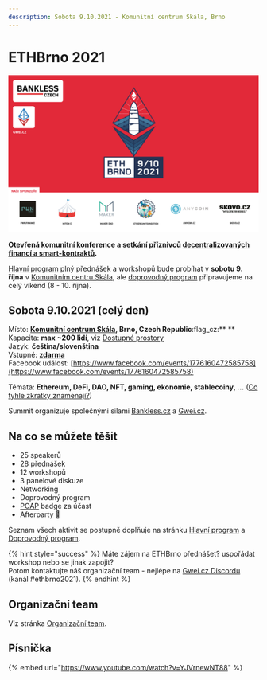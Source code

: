 ```yaml
---
description: Sobota 9.10.2021 - Komunitní centrum Skála, Brno
---
```


# ETHBrno 2021

![](.gitbook/assets/welcome-screen-eth-brno.jpeg)

**Otevřená komunitní konference a setkání příznivců **[**decentralizovaných financí a smart-kontraktů**](https://komunita.gwei.cz/klicove-pojmy)**.**

[Hlavní program](predchozi-rocniky/ethbrno-2021/program/) plný přednášek a workshopů bude probíhat v **sobotu 9. října** v [Komunitním centru Skála](predchozi-rocniky/ethbrno-2021/misto-konani/#komunitni-centrum-skala), ale [doprovodný program](predchozi-rocniky/ethbrno-2021/doprovodny-program/) připravujeme na celý víkend (8 - 10. října).

## Sobota 9.10.2021 (celý den)

Místo: [**Komunitní centrum Skála**](predchozi-rocniky/ethbrno-2021/misto-konani/)**, Brno, Czech Republic**:flag_cz:** **\
Kapacita: **max \~200 lidí**, viz [Dostupné prostory](predchozi-rocniky/ethbrno-2021/misto-konani/)\
Jazyk: **čeština/slovenština**\
Vstupné: [**zdarma**](predchozi-rocniky/ethbrno-2021/prakticke-informace/#vstupenky)\
Facebook událost: [https://www.facebook.com/events/1776160472585758](https://www.facebook.com/events/1776160472585758)

Témata: **Ethereum, DeFi, DAO, NFT, gaming, ekonomie, stablecoiny,  ...** ([Co tyhle zkratky znamenají?](https://komunita.gwei.cz/klicove-pojmy))

Summit organizuje společnými silami [Bankless.cz](https://bankless.cz) a [Gwei.cz](http://gwei.cz).

## Na co se můžete těšit

* 25 speakerů
* 28 přednášek
* 12 workshopů
* 3 panelové diskuze
* Networking
* Doprovodný program
* [POAP](https://poap.xyz) badge za účast
* Afterparty :tada: 

Seznam všech aktivit se postupně doplňuje na stránku [Hlavní program](predchozi-rocniky/ethbrno-2021/program/) a [Doprovodný program](predchozi-rocniky/ethbrno-2021/doprovodny-program/).

{% hint style="success" %}
Máte zájem na ETHBrno přednášet? uspořádat workshop nebo se jinak zapojit?\
Potom kontaktujte náš organizační team - nejlépe na [Gwei.cz Discordu](https://chat.gwei.cz) (kanál #ethbrno2021).
{% endhint %}

## Organizační team

Viz stránka [Organizační team](predchozi-rocniky/ethbrno-2021/organizacni-team/).

## Písnička

{% embed url="https://www.youtube.com/watch?v=YJVrnewNT88" %}



